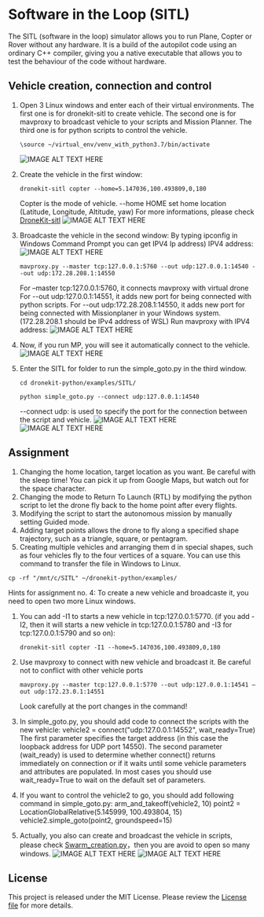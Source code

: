 # Software in the Loop (SITL)

The SITL (software in the loop) simulator allows you to run Plane, Copter or Rover without any hardware. It is a build of the autopilot code using an ordinary C++ compiler, giving you a native executable that allows you to test the behaviour of the code without hardware.
## Vehicle creation, connection and control
1. Open 3 Linux windows and enter each of their virtual environments. The first one is for dronekit-sitl to create vehicle. The second one is for mavproxy to broadcast vehicle to your scripts and Mission Planner. The third one is for python scripts to control the vehicle.
   ```
   \source ~/virtual_env/venv_with_python3.7/bin/activate
   ```   
   ![IMAGE ALT TEXT HERE](Image/3windows.jpg)

3. Create the vehicle in the first window:
   ```
   dronekit-sitl copter --home=5.147036,100.493809,0,180
   ```
   Copter is the mode of vehicle. --home HOME set home location (Latitude, Longitude, Altitude, yaw)
   For more informations, please check [DroneKit-sitl](https://github.com/dronekit/dronekit-sitl) 
   ![IMAGE ALT TEXT HERE](Image/Dronekit_sitl.jpg)
   
5. Broadcaste the vehicle in the second window:
   By typing ipconfig in Windows Command Prompt you can get IPV4 Ip address)
   IPV4 address:
   ![IMAGE ALT TEXT HERE](Image/Ipconfig.jpg)
   ```
   mavproxy.py --master tcp:127.0.0.1:5760 --out udp:127.0.0.1:14540 --out udp:172.28.208.1:14550
   ```
   For –master tcp:127.0.0.1:5760, it connects mavproxy with virtual drone 
   For --out udp:127.0.0.1:14551, it adds new port for being connected with python scripts.
   For --out udp:172.28.208.1:14550, it adds new port for being connected with Missionplaner in your Windows system. (172.28.208.1 should be IPv4 address of WSL)
   Run mavproxy with IPV4 address:
   ![IMAGE ALT TEXT HERE](Image/MAVProxy.jpg)

7. Now, if you run MP, you will see it automatically connect to the vehicle.
   ![IMAGE ALT TEXT HERE](Image/MP_connection.jpg)
   
8. Enter the SITL for folder to run the simple_goto.py in the third window.
   ```
   cd dronekit-python/examples/SITL/
   ```
   ```
   python simple_goto.py --connect udp:127.0.0.1:14540
   ```
   --connect udp: is used to specify the port for the connection between the script and vehicle.
   ![IMAGE ALT TEXT HERE](Image/Simple_goto_commandline.jpg)
   ![IMAGE ALT TEXT HERE](Image/vehicle_fly.jpg)

## Assignment

1. Changing the home location, target location as you want. Be careful with the sleep time! You can pick it up from Google Maps, but watch out for the space character.
2. Changing the mode to Return To Launch (RTL) by  modifying the python script to let the drone fly back to the home point after every flights.
3. Modifying the script to start the autonomous mission by manually setting Guided mode.
4. Adding target points allows the drone to fly along a specified shape trajectory, such as a triangle, square, or pentagram.
5. Creating multiple vehicles and arranging them d in special shapes, such as four vehicles fly to the four vertices of a square.
You can use this command to transfer the file in Windows to Linux.
```
cp -rf "/mnt/c/SITL" ~/dronekit-python/examples/
```
Hints for assignment no. 4:
To create a new vehicle and broadcaste it, you need to open two more Linux windows.

1. You can add -I1 to starts a new vehicle in tcp:127.0.0.1:5770. (if you add -I2, then it will starts a new vehicle in tcp:127.0.0.1:5780 and -I3 for tcp:127.0.0.1:5790 and so on):
   ```
   dronekit-sitl copter -I1 --home=5.147036,100.493809,0,180
   ```
   
2. Use mavproxy to connect with new vehicle and broadcast it. Be careful not to conflict with other vehicle ports  
   ```
   mavproxy.py --master tcp:127.0.0.1:5770 --out udp:127.0.0.1:14541 –out udp:172.23.0.1:14551
   ```
   Look carefully at the port changes in the command!
   
3. In simple_goto.py, you should add code to connect the scripts with the new vehicle:
   vehicle2 = connect("udp:127.0.0.1:14552", wait_ready=True)
   The first parameter specifies the target address (in this case the loopback address for UDP port 14550).
   The second parameter (wait_ready) is used to determine whether connect() returns immediately on connection or if it waits until some vehicle parameters and attributes are populated. In most cases you should use wait_ready=True to wait on the default set of parameters.
   
4. If you want to control the vehicle2 to go, you should add following command in simple_goto.py:
   arm_and_takeoff(vehicle2, 10)
   point2 = LocationGlobalRelative(5.145999, 100.493804, 15)
   vehicle2.simple_goto(point2, groundspeed=15)

5. Actually, you also can create and broadcast the vehicle in scripts, please check [Swarm_creation.py](Swarm_creation.py)，then you are avoid to open so many windows.
![IMAGE ALT TEXT HERE](Image/Simple_goto_two_connection.jpg)
![IMAGE ALT TEXT HERE](Image/Simple_goto_two_moving.jpg)


## License
This project is released under the MIT License. Please review the [License file](LICENSE1.txt) for more details.
